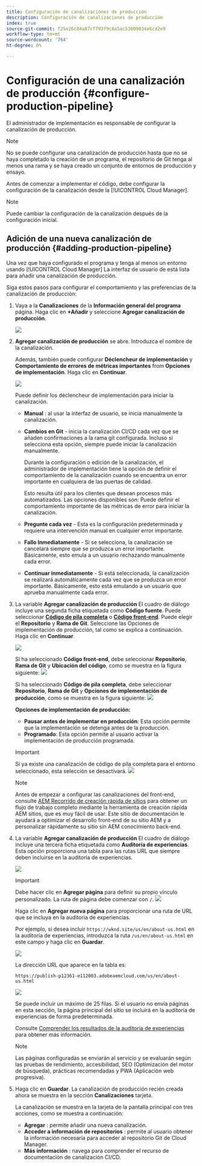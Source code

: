 ```yaml
---
title: Configuración de canalizaciones de producción
description: Configuración de canalizaciones de producción
index: true
source-git-commit: f25e26c84a87cf793f9c8a5ac53009034e6cd2e9
workflow-type: tm+mt
source-wordcount: '764'
ht-degree: 0%

---
```



# Configuración de una canalización de producción {#configure-production-pipeline}

El administrador de implementación es responsable de configurar la canalización de producción.

>[!NOTE]
>No se puede configurar una canalización de producción hasta que no se haya completado la creación de un programa, el repositorio de Git tenga al menos una rama y se haya creado un conjunto de entornos de producción y ensayo.

Antes de comenzar a implementar el código, debe configurar la configuración de la canalización desde la [!UICONTROL Cloud Manager].

>[!NOTE]
>Puede cambiar la configuración de la canalización después de la configuración inicial.

## Adición de una nueva canalización de producción {#adding-production-pipeline}

Una vez que haya configurado el programa y tenga al menos un entorno usando [!UICONTROL Cloud Manager] La interfaz de usuario de está lista para añadir una canalización de producción.

Siga estos pasos para configurar el comportamiento y las preferencias de la canalización de producción:

1. Vaya a la **Canalizaciones** de la **Información general del programa** página.
Haga clic en **+Añadir** y seleccione **Agregar canalización de producción**.

   ![](/help/implementing/cloud-manager/assets/configure-pipeline/add-prod-1.png)

1. **Agregar canalización de producción** se abre. Introduzca el nombre de la canalización.

   Además, también puede configurar **Déclencheur de implementación** y **Comportamiento de errores de métricas importantes** from **Opciones de implementación**. Haga clic en **Continuar**.

   ![](/help/implementing/cloud-manager/assets/configure-pipeline/prod-pipeline-add2.png)


   Puede definir los déclencheur de implementación para iniciar la canalización.

   * **Manual** : al usar la interfaz de usuario, se inicia manualmente la canalización.
   * **Cambios en Git** - inicia la canalización CI/CD cada vez que se añaden confirmaciones a la rama git configurada. Incluso si selecciona esta opción, siempre puede iniciar la canalización manualmente.

      Durante la configuración o edición de la canalización, el administrador de implementación tiene la opción de definir el comportamiento de la canalización cuando se encuentra un error importante en cualquiera de las puertas de calidad.

      Esto resulta útil para los clientes que desean procesos más automatizados. Las opciones disponibles son:
   Puede definir el comportamiento importante de las métricas de error para iniciar la canalización.

   * **Pregunte cada vez** - Esta es la configuración predeterminada y requiere una intervención manual en cualquier error importante.
   * **Fallo Inmediatamente** - Si se selecciona, la canalización se cancelará siempre que se produzca un error importante. Básicamente, esto emula a un usuario rechazando manualmente cada error.
   * **Continuar inmediatamente** - Si está seleccionada, la canalización se realizará automáticamente cada vez que se produzca un error importante. Básicamente, esto está emulando a un usuario que aprueba manualmente cada error.


1. La variable **Agregar canalización de producción** El cuadro de diálogo incluye una segunda ficha etiquetada como **Código fuente**. Puede seleccionar **[Código de pila completa](/help/implementing/cloud-manager/configuring-pipelines/introduction-ci-cd-pipelines.md#full-stack-pipeline)** o **[Código front-end](/help/implementing/cloud-manager/configuring-pipelines/introduction-ci-cd-pipelines.md#front-end)**. Puede elegir el **Repositorio** y **Rama de Git**. Seleccione las Opciones de implementación de producción, tal como se explica a continuación. Haga clic en **Continuar**.

   ![](/help/implementing/cloud-manager/assets/configure-pipeline/prodpipeline-fullstack1.png)

   Si ha seleccionado **Código front-end**, debe seleccionar **Repositorio**, **Rama de Git** y **Ubicación del código**, como se muestra en la figura siguiente:
   ![](/help/implementing/cloud-manager/assets/configure-pipeline/prodpipeline-fullstack1.png)

   Si ha seleccionado **Código de pila completa**, debe seleccionar **Repositorio**, **Rama de Git** y **Opciones de implementación de producción**, como se muestra en la figura siguiente:
   ![](/help/implementing/cloud-manager/assets/configure-pipeline/prodpipeline-fullstack2.png)

   **Opciones de implementación de producción:**

   * **Pausar antes de implementar en producción**: Esta opción permite que la implementación se detenga antes de la producción.
   * **Programado**: Esta opción permite al usuario activar la implementación de producción programada.

   >[!IMPORTANT]
   >Si ya existe una canalización de código de pila completa para el entorno seleccionado, esta selección se desactivará.
   >![](/help/implementing/cloud-manager/assets/configure-pipeline/full-stack-disabled.png)

   >[!NOTE]
   >Antes de empezar a configurar las canalizaciones del front-end, consulte [AEM Recorrido de creación rápida de sitios](https://experienceleague.adobe.com/docs/experience-manager-cloud-service/sites-journey/quick-site/overview.html) para obtener un flujo de trabajo completo mediante la herramienta de creación rápida AEM sitios, que es muy fácil de usar. Este sitio de documentación le ayudará a optimizar el desarrollo front-end de su sitio AEM y a personalizar rápidamente su sitio sin AEM conocimiento back-end.





1. La variable **Agregar canalización de producción** El cuadro de diálogo incluye una tercera ficha etiquetada como **Auditoría de experiencias**. Esta opción proporciona una tabla para las rutas URL que siempre deben incluirse en la auditoría de experiencias.

   ![](/help/implementing/cloud-manager/assets/configure-pipeline/add-prod-audit.png)

   >[!IMPORTANT]
   >Debe hacer clic en **Agregar página** para definir su propio vínculo personalizado. La ruta de página debe comenzar con `/`.
   >![](/help/implementing/cloud-manager/assets/configure-pipeline/add-prod-audit2.png)


   Haga clic en **Agregar nueva página** para proporcionar una ruta de URL que se incluya en la auditoría de experiencias.

   Por ejemplo, si desea incluir `https://wknd.site/us/en/about-us.html` en la auditoría de experiencias, introduzca la ruta `/us/en/about-us.html` en este campo y haga clic en **Guardar**.

   ![](/help/implementing/cloud-manager/assets/configure-pipeline/add-prod-audit3.png)

   La dirección URL que aparece en la tabla es:

   `https://publish-p12361-e112003.adobeaemcloud.com/us/en/about-us.html`

   ![](/help/implementing/cloud-manager/assets/configure-pipeline/add-prod-audit4.png)

   Se puede incluir un máximo de 25 filas. Si el usuario no envía páginas en esta sección, la página principal del sitio se incluirá en la auditoría de experiencias de forma predeterminada.

   Consulte [Comprender los resultados de la auditoría de experiencias](/help/implementing/cloud-manager/experience-audit-testing.md) para obtener más información.

   >[!NOTE]
   > Las páginas configuradas se enviarán al servicio y se evaluarán según las pruebas de rendimiento, accesibilidad, SEO (Optimización del motor de búsqueda), prácticas recomendadas y PWA (Aplicación web progresiva).

1. Haga clic en **Guardar**. La canalización de producción recién creada ahora se muestra en la sección **Canalizaciones** tarjeta.

   La canalización se muestra en la tarjeta de la pantalla principal con tres acciones, como se muestra a continuación:

   * **Agregar** : permite añadir una nueva canalización.
   * **Acceder a información de repositorios** : permite al usuario obtener la información necesaria para acceder al repositorio Git de Cloud Manager.
   * **Más información** : navega para comprender el recurso de documentación de canalización CI/CD.


